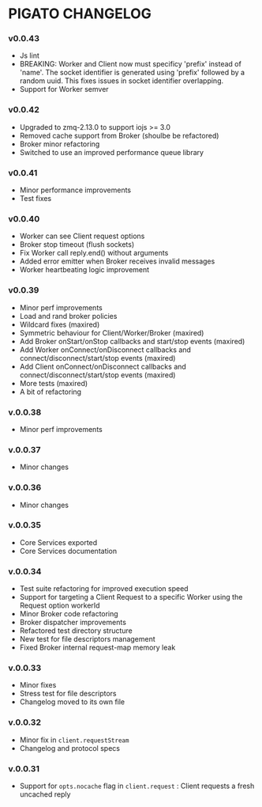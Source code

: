 # PIGATO CHANGELOG

### v0.0.43
* Js lint
* BREAKING: Worker and Client now must specificy 'prefix' instead of 'name'. The socket identifier is generated using 'prefix' followed by a random uuid. This fixes issues in socket identifier overlapping.
* Support for Worker semver

### v0.0.42
* Upgraded to zmq-2.13.0 to support iojs >= 3.0
* Removed cache support from Broker (shoulbe be refactored)
* Broker minor refactoring
* Switched to use an improved performance queue library

### v0.0.41
* Minor performance improvements
* Test fixes

### v0.0.40
* Worker can see Client request options
* Broker stop timeout (flush sockets)
* Fix Worker call reply.end() without arguments
* Added error emitter when Broker receives invalid messages
* Worker heartbeating logic improvement

### v0.0.39
* Minor perf improvements
* Load and rand broker policies
* Wildcard fixes (maxired)
* Symmetric behaviour for Client/Worker/Broker (maxired)
* Add Broker onStart/onStop callbacks and start/stop events (maxired)
* Add Worker onConnect/onDisconnect callbacks and connect/disconnect/start/stop events (maxired)
* Add Client onConnect/onDisconnect callbacks and connect/disconnect/start/stop events (maxired)
* More tests (maxired)
* A bit of refactoring

### v.0.0.38
* Minor perf improvements 

### v.0.0.37
* Minor changes 

### v.0.0.36
* Minor changes 

### v.0.0.35 
* Core Services exported
* Core Services documentation

### v.0.0.34
* Test suite refactoring for improved execution speed
* Support for targeting a Client Request to a specific Worker using the Request option workerId
* Minor Broker code refactoring
* Broker dispatcher improvements
* Refactored test directory structure
* New test for file descriptors management 
* Fixed Broker internal request-map memory leak

### v.0.0.33
* Minor fixes
* Stress test for file descriptors
* Changelog moved to its own file 

### v.0.0.32
* Minor fix in `client.requestStream`
* Changelog and protocol specs

### v.0.0.31
* Support for `opts.nocache` flag in `client.request` : Client requests a fresh uncached reply

